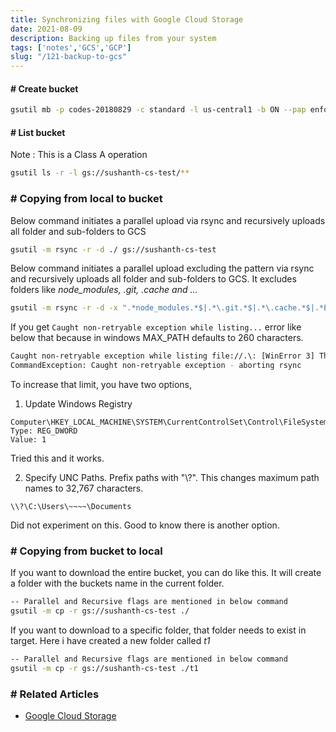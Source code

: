 ```yaml
---
title: Synchronizing files with Google Cloud Storage
date: 2021-08-09
description: Backing up files from your system
tags: ['notes','GCS','GCP']
slug: "/121-backup-to-gcs"
---
```


#### # Create bucket 

```sh
gsutil mb -p codes-20180829 -c standard -l us-central1 -b ON --pap enforced gs://sushanth-cs-test
```

#### # List bucket

Note : This is a Class A operation

```sh
gsutil ls -r -l gs://sushanth-cs-test/**
```

### # Copying from local to bucket

Below command initiates a parallel upload via rsync and recursively uploads all folder and sub-folders to GCS
```sh
gsutil -m rsync -r -d ./ gs://sushanth-cs-test
```

Below command initiates a parallel upload excluding the pattern via rsync and recursively uploads all folder and sub-folders to GCS. It excludes folders like *node_modules, .git, .cache and ...*

```sh
gsutil -m rsync -r -d -x ".*node_modules.*$|.*\.git.*$|.*\.cache.*$|.*Eclipse Java.*$" ./ gs://sushanth-cs-test/**
```

If you get `Caught non-retryable exception while listing...` error like below that because in windows MAX_PATH defaults to 260 characters. 
```sh
Caught non-retryable exception while listing file://.\: [WinError 3] The system cannot find the path specified: '.\\3. Java\\Eclipse Java\\eclipse-java-2021-06-R-win32-x86_64\\eclipse\\plugins\\org.eclipse.justj.openjdk.hotspot.jre.full.win32.x86_64_16.0.1.v20210528-1205\\META-INF\\maven\\org.eclipse.justj\\org.eclipse.justj.openjdk.hotspot.jre.full.win32.x86_64\\pom.properties'
CommandException: Caught non-retryable exception - aborting rsync
```

To increase that limit, you have two options,     

1. Update Windows Registry     
  ```
  Computer\HKEY_LOCAL_MACHINE\SYSTEM\CurrentControlSet\Control\FileSystem\LongPathsEnabled
  Type: REG_DWORD
  Value: 1
  ```
  Tried this and it works. 

2. Specify UNC Paths. Prefix paths with "\\?\". This changes maximum path names to 32,767 characters.
  ```
  \\?\C:\Users\~~~~\Documents
  ```
  Did not experiment on this. Good to know there is another option. 

### # Copying from bucket to local

If you want to download the entire bucket, you can do like this. It will create a folder with the buckets name in the current folder. 
```sh
-- Parallel and Recursive flags are mentioned in below command
gsutil -m cp -r gs://sushanth-cs-test ./
```

If you want to download to a specific folder, that folder needs to exist in target. Here i have created a new folder called *t1*
```sh
-- Parallel and Recursive flags are mentioned in below command
gsutil -m cp -r gs://sushanth-cs-test ./t1
```

### # Related Articles
* [Google Cloud Storage](21-google-cloud-storage)